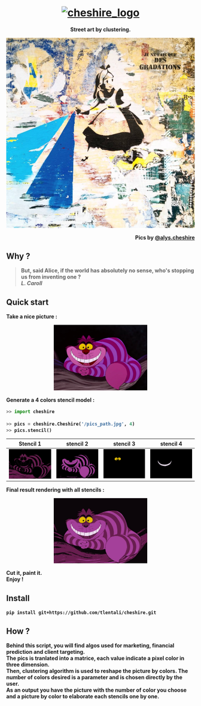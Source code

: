 <h1 align="center";
    font-family: Georgia, sans-serif;
    text-decoration: none;
    background: #ffbdfb;
    padding: 3px 6px;
    color: #000;
    font-size: 28px;>
    <a href="#"><img src="https://raw.githubusercontent.com/tlentali/cheshire/master/misc/cheshire_logo.png"  alt="cheshire_logo" width="250"/>
    </a>
</h1>

<p align="center">
  <b>Street art by clustering.
</p>

<p align="center">
  <a href="#"><img src="./misc/alys.png" /></a>
</p>

<p align="right">
Pics by <a href="https://www.instagram.com/alys.cheshire/)">@alys.cheshire</a>
</p>

## Why ?

> But, said Alice, if the world has absolutely no sense, who's stopping us from inventing one ?  
> **_L. Caroll_**

## Quick start

Take a nice picture :  
<p align="center">
  <a href="#"><img src="./misc/cat.jpg" width="250"></a>
</p>

Generate a 4 colors stencil model :
```python
>> import cheshire

>> pics = cheshire.Cheshire('/pics_path.jpg', 4)
>> pics.stencil()
```

 Stencil 1                 |  stencil 2                 |   stencil 3               | stencil 4                 |
:-------------------------:|:--------------------------:| :-----------------------: | :-----------------------: |
![](./misc/stencil_2.jpg)  |  ![](./misc/stencil_3.jpg) | ![](./misc/stencil_4.jpg) | ![](./misc/stencil_5.jpg) |


Final result rendering with all stencils :

<p align="center">
  <a href="#"><img src="./misc/resultat_final.jpg" width="250"></a>
</p>

Cut it, paint it.  
Enjoy !

## Install

```
pip install git+https://github.com/tlentali/cheshire.git
```

## How ?
Behind this script, you will find algos used for marketing, financial prediction and client targeting.  
The pics is tranlated into a matrice, each value indicate a pixel color in three dimension.  
Then, clustering algorithm is used to reshape the picture by colors. The number of colors desired is a parameter and is chosen directly by the user.  
As an output you have the picture with the number of color you choose and a picture by color to elaborate each stencils one by one.  
